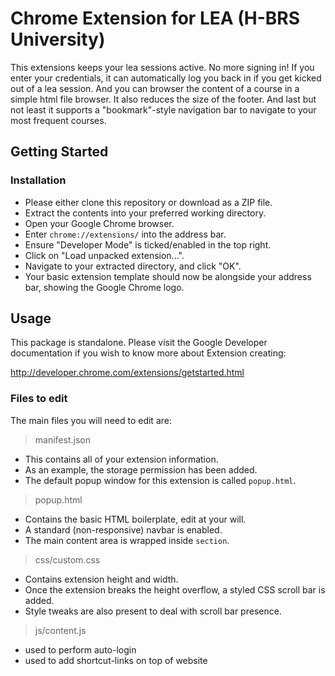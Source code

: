 # Chrome Extension for LEA (H-BRS University)

This extensions keeps your lea sessions active. No more signing in! If you enter your credentials, it can automatically log you back in if you get kicked out of a lea session. And you can browser the content of a course in a simple html file browser. It also reduces the size of the footer. And last but not least it supports a "bookmark"-style navigation bar to navigate to your most frequent courses.

## Getting Started

### Installation

- Please either clone this repository or download as a ZIP file.
- Extract the contents into your preferred working directory.
- Open your Google Chrome browser.
- Enter `chrome://extensions/` into the address bar.
- Ensure "Developer Mode" is ticked/enabled in the top right.
- Click on "Load unpacked extension...".
- Navigate to your extracted directory, and click "OK".
- Your basic extension template should now be alongside your address bar, showing the Google Chrome logo.

## Usage

This package is standalone.  Please visit the Google Developer documentation if you wish to know more about Extension creating:

http://developer.chrome.com/extensions/getstarted.html

### Files to edit

The main files you will need to edit are:

> manifest.json

- This contains all of your extension information.
- As an example, the storage permission has been added.
- The default popup window for this extension is called `popup.html`.

> popup.html

- Contains the basic HTML boilerplate, edit at your will.
- A standard (non-responsive) navbar is enabled.
- The main content area is wrapped inside `section`.

> css/custom.css

- Contains extension height and width.
- Once the extension breaks the height overflow, a styled CSS scroll bar is added.
- Style tweaks are also present to deal with scroll bar presence.

> js/content.js

- used to perform auto-login 
- used to add shortcut-links on top of website